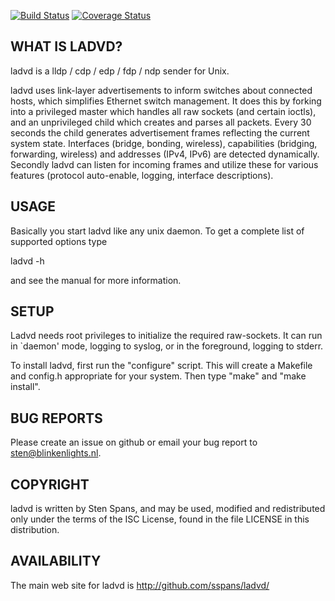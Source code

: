 [![Build Status](https://travis-ci.org/sspans/ladvd.png)](https://travis-ci.org/sspans/ladvd)
[![Coverage Status](https://coveralls.io/repos/sspans/ladvd/badge.png?branch=master)](https://coveralls.io/r/sspans/ladvd?branch=master)

WHAT IS LADVD?
--------------

ladvd is a lldp / cdp / edp / fdp / ndp sender for Unix.

ladvd uses link-layer advertisements to inform switches about connected
hosts, which simplifies Ethernet switch management. It does this by forking
into a privileged master which handles all raw sockets (and certain ioctls),
and an unprivileged child which creates and parses all packets.
Every 30 seconds the child generates advertisement frames reflecting the
current system state. Interfaces (bridge, bonding, wireless),
capabilities (bridging, forwarding, wireless) and addresses (IPv4, IPv6) 
are detected dynamically. Secondly ladvd can listen for incoming frames
and utilize these for various features (protocol auto-enable, logging,
interface descriptions).


USAGE
-----

Basically you start ladvd like any unix daemon. 
To get a complete list of supported options type

  ladvd -h

and see the manual for more information.


SETUP
-----

Ladvd needs root privileges to initialize the required raw-sockets.
It can run in `daemon' mode, logging to syslog, or in the foreground,
logging to stderr.

To install ladvd, first run the "configure" script. This will create a
Makefile and config.h appropriate for your system. Then type
"make" and "make install". 


BUG REPORTS
-----------

Please create an issue on github or email your bug report to sten@blinkenlights.nl.


COPYRIGHT
---------

ladvd is written by Sten Spans, and may be used, modified and
redistributed only under the terms of the ISC License,
found in the file LICENSE in this distribution.


AVAILABILITY
------------

The main web site for ladvd is http://github.com/sspans/ladvd/
